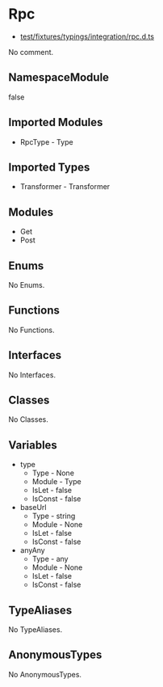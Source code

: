 # Rpc

* [test/fixtures/typings/integration/rpc.d.ts](/test/fixtures/typings/integration/rpc.d.ts#L5)

No comment.

## NamespaceModule

false

## Imported Modules

* RpcType - Type

## Imported Types

* Transformer - Transformer

## Modules

* Get
* Post

## Enums

No Enums.

## Functions

No Functions.

## Interfaces

No Interfaces.

## Classes

No Classes.

## Variables

* type
  * Type - None
  * Module - Type
  * IsLet - false
  * IsConst - false
* baseUrl
  * Type - string
  * Module - None
  * IsLet - false
  * IsConst - false
* anyAny
  * Type - any
  * Module - None
  * IsLet - false
  * IsConst - false

## TypeAliases

No TypeAliases.

## AnonymousTypes

No AnonymousTypes.
